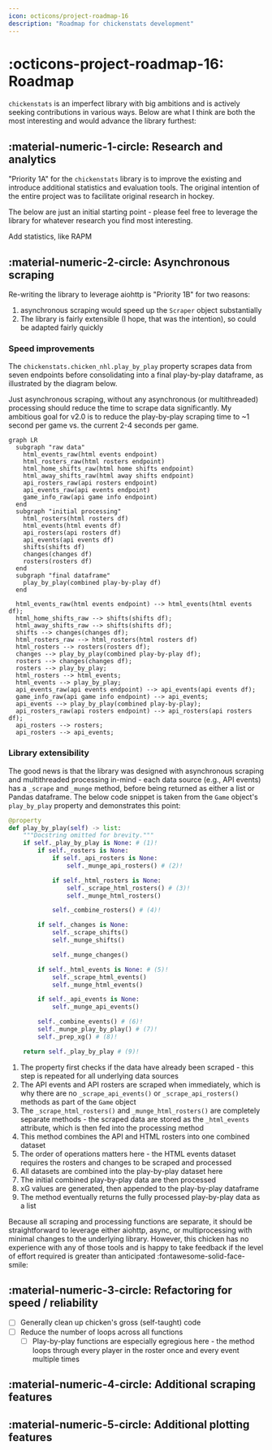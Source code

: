 ```yaml
---
icon: octicons/project-roadmap-16
description: "Roadmap for chickenstats development"
---
```


# :octicons-project-roadmap-16: **Roadmap**

`chickenstats` is an imperfect library with big ambitions and is actively seeking contributions in various ways.
Below are what I think are both the most interesting and would advance the library furthest: 

## :material-numeric-1-circle: **Research and analytics**

"Priority 1A" for the `chickenstats` library is to improve the existing and introduce additional 
statistics and evaluation tools. The original intention of the entire project was to facilitate original research
in hockey.

The below are just an initial starting point - please feel free to leverage the library for
whatever research you find most interesting. 

Add statistics, like RAPM

## :material-numeric-2-circle: **Asynchronous scraping**

Re-writing the library to leverage aiohttp is "Priority 1B" for two reasons:

1. asynchronous scraping would speed up the `Scraper` object substantially 
2. The library is fairly extensible (I hope, that was the intention), 
so could be adapted fairly quickly

### Speed improvements

The `chickenstats.chicken_nhl.play_by_play` property scrapes data from seven endpoints before consolidating
into a final play-by-play dataframe, as illustrated by the diagram below. 

Just asynchronous scraping, without any asynchronous (or multithreaded) processing should reduce the time 
to scrape data significantly. My ambitious goal for v2.0 is to reduce the play-by-play scraping time to ~1 second
per game vs. the current 2-4 seconds per game.

``` mermaid
graph LR
  subgraph "raw data"
    html_events_raw(html events endpoint)
    html_rosters_raw(html rosters endpoint)
    html_home_shifts_raw(html home shifts endpoint)
    html_away_shifts_raw(html away shifts endpoint)
    api_rosters_raw(api rosters endpoint)
    api_events_raw(api events endpoint)
    game_info_raw(api game info endpoint)
  end
  subgraph "initial processing"
    html_rosters(html rosters df)
    html_events(html events df)
    api_rosters(api rosters df)
    api_events(api events df)
    shifts(shifts df)
    changes(changes df)
    rosters(rosters df)
  end
  subgraph "final dataframe"
    play_by_play(combined play-by-play df)
  end
    
  html_events_raw(html events endpoint) --> html_events(html events df);
  html_home_shifts_raw --> shifts(shifts df);
  html_away_shifts_raw --> shifts(shifts df);
  shifts --> changes(changes df);
  html_rosters_raw --> html_rosters(html rosters df)
  html_rosters --> rosters(rosters df);
  changes --> play_by_play(combined play-by-play df);
  rosters --> changes(changes df);
  rosters --> play_by_play;
  html_rosters --> html_events;
  html_events --> play_by_play;
  api_events_raw(api events endpoint) --> api_events(api events df);
  game_info_raw(api game info endpoint) --> api_events;
  api_events --> play_by_play(combined play-by-play);
  api_rosters_raw(api rosters endpoint) --> api_rosters(api rosters df);
  api_rosters --> rosters;
  api_rosters --> api_events;
```

### Library extensibility

The good news is that the library was designed with asynchronous scraping and multithreaded processing in-mind - 
each data source (e.g., API events) has a `_scrape` and `_munge` method, before being returned as either a list or
Pandas dataframe. The below code snippet is taken from the `Game` object's `play_by_play` property and demonstrates
this point:

```python
@property
def play_by_play(self) -> list:
    """Docstring omitted for brevity."""
    if self._play_by_play is None: # (1)!
        if self._rosters is None:
            if self._api_rosters is None:
                self._munge_api_rosters() # (2)!

            if self._html_rosters is None:
                self._scrape_html_rosters() # (3)!
                self._munge_html_rosters()

            self._combine_rosters() # (4)!

        if self._changes is None:
            self._scrape_shifts()
            self._munge_shifts()

            self._munge_changes()

        if self._html_events is None: # (5)!
            self._scrape_html_events()
            self._munge_html_events()

        if self._api_events is None:
            self._munge_api_events()

        self._combine_events() # (6)!
        self._munge_play_by_play() # (7)!
        self._prep_xg() # (8)!

    return self._play_by_play # (9)!
```

1. The property first checks if the data have already been scraped - this step is repeated for all underlying
data sources
2. The API events and API rosters are scraped when immediately, which is why there are no `_scrape_api_events()`
or `_scrape_api_rosters()` methods as part of the `Game` object
3. The `_scrape_html_rosters()` and `_munge_html_rosters()` are completely separate methods - the scraped data are 
stored as the `_html_events` attribute, which is then fed into the processing method
4. This method combines the API and HTML rosters into one combined dataset
5. The order of operations matters here - the HTML events dataset requires the rosters and changes to be scraped
and processed
6. All datasets are combined into the play-by-play dataset here
7. The initial combined play-by-play data are then processed
8. xG values are generated, then appended to the play-by-play dataframe
9. The method eventually returns the fully processed play-by-play data as a list

Because all scraping and processing functions are separate, it should be straightforward to leverage either
aiohttp, async, or multiprocessing with minimal changes to the underlying library. However, this chicken has no
experience with any of those tools and is happy to take feedback if the level of effort required is greater
than anticipated :fontawesome-solid-face-smile:

## :material-numeric-3-circle: **Refactoring for speed / reliability**

- [ ] Generally clean up chicken's gross (self-taught) code
- [ ] Reduce the number of loops across all functions
    - [ ] Play-by-play functions are especially egregious here - the method loops through every player
      in the roster once and every event multiple times

## :material-numeric-4-circle: **Additional scraping features**

## :material-numeric-5-circle: **Additional plotting features**
